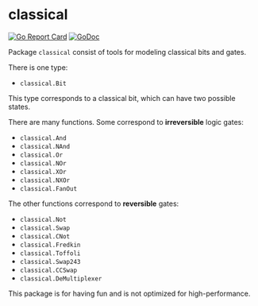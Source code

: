 # classical

[![Go Report Card](https://goreportcard.com/badge/gojp/goreportcard)](https://goreportcard.com/report/github.com/meirizarrygelpi/classical) [![GoDoc](https://godoc.org/github.com/meirizarrygelpi/classical?status.svg)](https://godoc.org/github.com/meirizarrygelpi/classical)

Package `classical` consist of tools for modeling classical bits and gates.

There is one type:

* `classical.Bit`

This type corresponds to a classical bit, which can have two possible states.

There are many functions. Some correspond to **irreversible** logic gates:

* `classical.And`
* `classical.NAnd`
* `classical.Or`
* `classical.NOr`
* `classical.XOr`
* `classical.NXOr`
* `classical.FanOut`

The other functions correspond to **reversible** gates:

* `classical.Not`
* `classical.Swap`
* `classical.CNot`
* `classical.Fredkin`
* `classical.Toffoli`
* `classical.Swap243`
* `classical.CCSwap`
* `classical.DeMultiplexer`

This package is for having fun and is not optimized for high-performance.